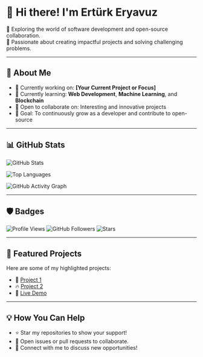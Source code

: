 # 👋 Hi there! I'm Ertürk Eryavuz

🚀 Exploring the world of software development and open-source collaboration.  
🎯 Passionate about creating impactful projects and solving challenging problems.  

---

## 🌟 About Me
- 🔭 Currently working on: **[Your Current Project or Focus]**
- 🌱 Currently learning: **Web Development**, **Machine Learning**, and **Blockchain**
- 🤝 Open to collaborate on: Interesting and innovative projects
- 🎯 Goal: To continuously grow as a developer and contribute to open-source

---

## 📊 GitHub Stats
![GitHub Stats](https://github-readme-stats.vercel.app/api?username=erturkeryavuz&show_icons=true&theme=radical)

![Top Languages](https://github-readme-stats.vercel.app/api/top-langs/?username=erturkeryavuz&layout=compact&theme=radical)

![GitHub Activity Graph](https://github-readme-activity-graph.vercel.app/graph?username=erturkeryavuz&theme=radical)

---

## 🛡️ Badges
![Profile Views](https://komarev.com/ghpvc/?username=erturkeryavuz&color=brightgreen)
![GitHub Followers](https://img.shields.io/github/followers/erturkeryavuz?style=social)
![Stars](https://img.shields.io/github/stars/erturkeryavuz?style=social)

---

## 🚀 Featured Projects
Here are some of my highlighted projects:
- 🌟 [Project 1](https://github.com/erturkeryavuz/project1)
- 🔥 [Project 2](https://github.com/erturkeryavuz/project2)
- 🚀 [Live Demo](https://your-live-demo-link.com)

---

## 💡 How You Can Help
- ⭐ Star my repositories to show your support!
- 📝 Open issues or pull requests to collaborate.
- 🙌 Connect with me to discuss new opportunities!
